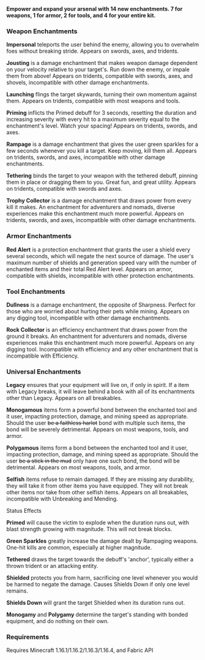 <b>Empower and expand your arsenal with 14 new enchantments. 7 for weapons, 1 for armor, 2 for tools, and 4 for your entire kit.</b>

 

### Weapon Enchantments

 

<b>Impersonal</b> teleports the user behind the enemy, allowing you to overwhelm foes without breaking stride. Appears on swords, axes, and tridents.

 

<b>Jousting</b> is a damage enchantment that makes weapon damage dependent on your velocity relative to your target's. Run down the enemy, or impale them from above! Appears on tridents, compatible with swords, axes, and shovels, incompatible with other damage enchantments.

 

<b>Launching</b> flings the target skywards, turning their own momentum against them. Appears on tridents, compatible with most weapons and tools.

 

<b>Priming</b> inflicts the Primed debuff for 3 seconds, resetting the duration and increasing severity with every hit to a maximum severity equal to the enchantment's level. Watch your spacing! Appears on tridents, swords, and axes.

 

<b>Rampage</b> is a damage enchantment that gives the user green sparkles for a few seconds whenever you kill a target. Keep moving, kill them all. Appears on tridents, swords, and axes, incompatible with other damage enchantments.

 

<b>Tethering</b> binds the target to your weapon with the tethered debuff, pinning them in place or dragging them to you. Great fun, and great utility. Appears on tridents, compatible with swords and axes.

 

<b>Trophy Collector</b> is a damage enchantment that draws power from every kill it makes. An enchantment for adventurers and nomads, diverse experiences make this enchantment much more powerful. Appears on tridents, swords, and axes, incompatible with other damage enchantments.

 

### Armor Enchantments

 

<b>Red Alert</b> is a protection enchantment that grants the user a shield every several seconds, which will negate the next source of damage. The user's maximum number of shields and generation speed vary with the number of enchanted items and their total Red Alert level. Appears on armor, compatible with shields, incompatible with other protection enchantments.

 

### Tool Enchantments

 

<b>Dullness</b> is a damage enchantment, the opposite of Sharpness. Perfect for those who are worried about hurting their pets while mining. Appears on any digging tool, incompatible with other damage enchantments.

 

<b>Rock Collector</b> is an efficiency enchantment that draws power from the ground it breaks. An enchantment for adventurers and nomads, diverse experiences make this enchantment much more powerful. Appears on any digging tool. Incompatible with efficiency and any other enchantment that is incompatible with Efficiency.

 

### Universal Enchantments

 

<b>Legacy</b> ensures that your equipment will live on, if only in spirit. If a item with Legacy breaks, it will leave behind a book with all of its enchantments other than Legacy. Appears on all breakables.

 

<b>Monogamous</b> items form a powerful bond between the enchanted tool and it user, impacting protection, damage, and mining speed as appropriate. Should the user <strike>be a faithless harlot</strike> bond with multiple such items, the bond will be severely detrimental. Appears on most weapons, tools, and armor.

 

<b>Polygamous</b> items form a bond between the enchanted tool and it user, impacting protection, damage, and mining speed as appropriate. Should the user <strike>be a stick in the mud</strike> only have one such bond, the bond will be detrimental. Appears on most weapons, tools, and armor.

 

<b>Selfish</b> items refuse to remain damaged. If they are missing any durability, they will take it from other items you have equipped. They will not break other items nor take from other selfish items. Appears on all breakables, incompatible with Unbreaking and Mending.

 

Status Effects

 

<b>Primed</b> will cause the victim to explode when the duration runs out, with blast strength growing with magnitude. This will not break blocks.

 

<b>Green Sparkles</b> greatly increase the damage dealt by Rampaging weapons. One-hit kills are common, especially at higher magnitude.

 

<b>Tethered</b> draws the target towards the debuff's 'anchor', typically either a thrown trident or an attacking entity.

 

<b>Shielded</b> protects you from harm, sacrificing one level whenever you would be harmed to negate the damage. Causes Shields Down if only one level remains.

 

<b>Shields Down</b> will grant the target Shielded when its duration runs out.

 

<b>Monogamy</b> and <b>Polygamy</b> determine the target's standing with bonded equipment, and do nothing on their own.

 

### Requirements

 

Requires Minecraft 1.16.1/1.16.2/1.16.3/1.16.4, and Fabric API
